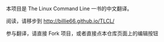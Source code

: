 
本项目是 The Linux Command Line 一书的中文翻译。

阅读，请移步到 <http://billie66.github.io/TLCL/>

参与翻译，请直接 Fork 项目，或者直接点本仓库页面上的编辑按钮  
